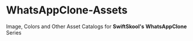 # WhatsAppClone-Assets
Image, Colors and Other Asset Catalogs for **SwiftSkool's** **WhatsAppClone** Series
